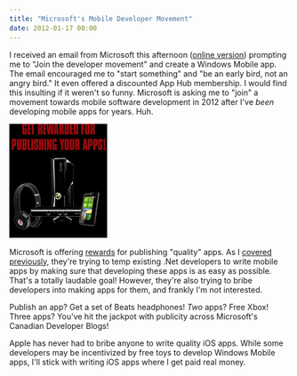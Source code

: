 ```yaml
---
title: "Microsoft's Mobile Developer Movement"
date: 2012-01-17 00:00
---
```


<import><p>I received an email from Microsoft this afternoon (<a href="http://view.email.microsoftemail.com/?j=fe87157471610c747c&amp;m=fed4157075660c7d&amp;ls=fe21177271640d757c1176" target="_blank">online version</a>) prompting me to "Join the developer movement" and create a Windows Mobile app. The email encouraged me to "start something" and "be an early bird, not an angry bird." It even offered a discounted App Hub membership. I would find this insulting if it weren't so funny. Microsoft is asking me to "join" a movement towards mobile software development in 2012 after I've <em>been</em> developing mobile apps for years. Huh.<!--more--> </p>
<img src="/img/import/blog/2012/01/microsofts-mobile-developer-movement/17BEE8D7B0A543259045DE4FE10EB8E2.gif" class="img-responsive"><p>Microsoft is offering <a href="http://www.developermovement.com/rewards-general/?wt.mc_id=can_dpe-DeveloperMovement-en_em_RewardsGeneral" target="_blank">rewards</a> for publishing "quality" apps. As I <a href="http://ashfurrow.com/2011/12/overview-of-metro-apps/" target="_blank">covered previously</a>, they're trying to temp existing .Net developers to write mobile apps by making sure that developing these apps is as easy as possible. That's a totally laudable goal! However, they're also trying to bribe developers into making apps for them, and frankly I'm not interested.</p>
<p>Publish an app? Get a set of Beats headphones! <em>Two</em> apps? Free Xbox! Three apps? You've hit the jackpot with publicity across Microsoft's Canadian Developer Blogs!</p>
<p>Apple has never had to bribe anyone to write quality iOS apps. While some developers may be incentivized by free toys to develop Windows Mobile apps, I'll stick with writing iOS apps where I get paid real money.</p></import>

<!-- more -->

